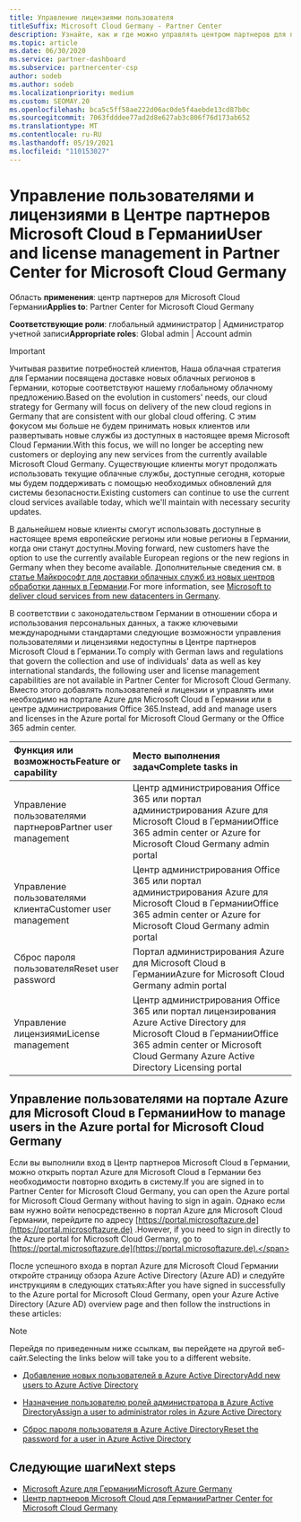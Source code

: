 ```yaml
---
title: Управление лицензиями пользователя
titleSuffix: Microsoft Cloud Germany - Partner Center
description: Узнайте, как и где можно управлять центром партнеров для партнеров Microsoft Cloud Германии, клиентов и лицензий, а также для сброса паролей.
ms.topic: article
ms.date: 06/30/2020
ms.service: partner-dashboard
ms.subservice: partnercenter-csp
author: sodeb
ms.author: sodeb
ms.localizationpriority: medium
ms.custom: SEOMAY.20
ms.openlocfilehash: bca5c5ff58ae222d06ac0de5f4aebde13cd87b0c
ms.sourcegitcommit: 7063fdddee77ad2d8e627ab3c806f76d173ab652
ms.translationtype: MT
ms.contentlocale: ru-RU
ms.lasthandoff: 05/19/2021
ms.locfileid: "110153027"
---
```

# <a name="user-and-license-management-in-partner-center-for-microsoft-cloud-germany"></a><span data-ttu-id="e2c1a-103">Управление пользователями и лицензиями в Центре партнеров Microsoft Cloud в Германии</span><span class="sxs-lookup"><span data-stu-id="e2c1a-103">User and license management in Partner Center for Microsoft Cloud Germany</span></span>

<span data-ttu-id="e2c1a-104">Область **применения**: центр партнеров для Microsoft Cloud Германии</span><span class="sxs-lookup"><span data-stu-id="e2c1a-104">**Applies to**: Partner Center for Microsoft Cloud Germany</span></span>

<span data-ttu-id="e2c1a-105">**Соответствующие роли**: глобальный администратор | Администратор учетной записи</span><span class="sxs-lookup"><span data-stu-id="e2c1a-105">**Appropriate roles**: Global admin | Account admin</span></span>

> [!IMPORTANT]
> <span data-ttu-id="e2c1a-106">Учитывая развитие потребностей клиентов, Наша облачная стратегия для Германии посвящена доставке новых облачных регионов в Германии, которые соответствуют нашему глобальному облачному предложению.</span><span class="sxs-lookup"><span data-stu-id="e2c1a-106">Based on the evolution in customers' needs, our cloud strategy for Germany will focus on delivery of the new cloud regions in Germany that are consistent with our global cloud offering.</span></span> <span data-ttu-id="e2c1a-107">С этим фокусом мы больше не будем принимать новых клиентов или развертывать новые службы из доступных в настоящее время Microsoft Cloud Германии.</span><span class="sxs-lookup"><span data-stu-id="e2c1a-107">With this focus, we will no longer be accepting new customers or deploying any new services from the currently available Microsoft Cloud Germany.</span></span> <span data-ttu-id="e2c1a-108">Существующие клиенты могут продолжать использовать текущие облачные службы, доступные сегодня, которые мы будем поддерживать с помощью необходимых обновлений для системы безопасности.</span><span class="sxs-lookup"><span data-stu-id="e2c1a-108">Existing customers can continue to use the current cloud services available today, which we'll maintain with necessary security updates.</span></span>
>  
> <span data-ttu-id="e2c1a-109">В дальнейшем новые клиенты смогут использовать доступные в настоящее время европейские регионы или новые регионы в Германии, когда они станут доступны.</span><span class="sxs-lookup"><span data-stu-id="e2c1a-109">Moving forward, new customers have the option to use the currently available European regions or the new regions in Germany when they become available.</span></span> <span data-ttu-id="e2c1a-110">Дополнительные сведения см. в [статье Майкрософт для доставки облачных служб из новых центров обработки данных в Германии](https://news.microsoft.com/europe/2018/08/31/microsoft-to-deliver-cloud-services-from-new-datacentres-in-germany-in-2019-to-meet-evolving-customer-needs/).</span><span class="sxs-lookup"><span data-stu-id="e2c1a-110">For more information, see [Microsoft to deliver cloud services from new datacenters in Germany](https://news.microsoft.com/europe/2018/08/31/microsoft-to-deliver-cloud-services-from-new-datacentres-in-germany-in-2019-to-meet-evolving-customer-needs/).</span></span>

<span data-ttu-id="e2c1a-111">В соответствии с законодательством Германии в отношении сбора и использования персональных данных, а также ключевыми международными стандартами следующие возможности управления пользователями и лицензиями недоступны в Центре партнеров Microsoft Cloud в Германии.</span><span class="sxs-lookup"><span data-stu-id="e2c1a-111">To comply with German laws and regulations that govern the collection and use of individuals' data as well as key international standards, the following user and license management capabilities are not available in Partner Center for Microsoft Cloud Germany.</span></span> <span data-ttu-id="e2c1a-112">Вместо этого добавлять пользователей и лицензии и управлять ими необходимо на портале Azure для Microsoft Cloud в Германии или в центре администрирования Office 365.</span><span class="sxs-lookup"><span data-stu-id="e2c1a-112">Instead, add and manage users and licenses in the Azure portal for Microsoft Cloud Germany or the Office 365 admin center.</span></span>

<span data-ttu-id="e2c1a-113">Функция или возможность</span><span class="sxs-lookup"><span data-stu-id="e2c1a-113">Feature or capability</span></span> | <span data-ttu-id="e2c1a-114">Место выполнения задач</span><span class="sxs-lookup"><span data-stu-id="e2c1a-114">Complete tasks in</span></span>
:--- | :---
<span data-ttu-id="e2c1a-115">Управление пользователями партнеров</span><span class="sxs-lookup"><span data-stu-id="e2c1a-115">Partner user management</span></span> | <span data-ttu-id="e2c1a-116">Центр администрирования Office 365 или портал администрирования Azure для Microsoft Cloud в Германии</span><span class="sxs-lookup"><span data-stu-id="e2c1a-116">Office 365 admin center or Azure for Microsoft Cloud Germany admin portal</span></span>
<span data-ttu-id="e2c1a-117">Управление пользователями клиента</span><span class="sxs-lookup"><span data-stu-id="e2c1a-117">Customer user management</span></span> | <span data-ttu-id="e2c1a-118">Центр администрирования Office 365 или портал администрирования Azure для Microsoft Cloud в Германии</span><span class="sxs-lookup"><span data-stu-id="e2c1a-118">Office 365 admin center or Azure for Microsoft Cloud Germany admin portal</span></span>
<span data-ttu-id="e2c1a-119">Сброс пароля пользователя</span><span class="sxs-lookup"><span data-stu-id="e2c1a-119">Reset user password</span></span> | <span data-ttu-id="e2c1a-120">Портал администрирования Azure для Microsoft Cloud в Германии</span><span class="sxs-lookup"><span data-stu-id="e2c1a-120">Azure for Microsoft Cloud Germany admin portal</span></span>
<span data-ttu-id="e2c1a-121">Управление лицензиями</span><span class="sxs-lookup"><span data-stu-id="e2c1a-121">License management</span></span> | <span data-ttu-id="e2c1a-122">Центр администрирования Office 365 или портал лицензирования Azure Active Directory для Microsoft Cloud в Германии</span><span class="sxs-lookup"><span data-stu-id="e2c1a-122">Office 365 admin center or Microsoft Cloud Germany Azure Active Directory Licensing portal</span></span>

## <a name="how-to-manage-users-in-the-azure-portal-for-microsoft-cloud-germany"></a><span data-ttu-id="e2c1a-123">Управление пользователями на портале Azure для Microsoft Cloud в Германии</span><span class="sxs-lookup"><span data-stu-id="e2c1a-123">How to manage users in the Azure portal for Microsoft Cloud Germany</span></span> 

<span data-ttu-id="e2c1a-124">Если вы выполнили вход в Центр партнеров Microsoft Cloud в Германии, можно открыть портал Azure для Microsoft Cloud в Германии без необходимости повторно входить в систему.</span><span class="sxs-lookup"><span data-stu-id="e2c1a-124">If you are signed in to Partner Center for Microsoft Cloud Germany, you can open the Azure portal for Microsoft Cloud Germany without having to sign in again.</span></span> <span data-ttu-id="e2c1a-125">Однако если вам нужно войти непосредственно в портал Azure для Microsoft Cloud Германии, перейдите по адресу [https://portal.microsoftazure.de](https://portal.microsoftazure.de) .</span><span class="sxs-lookup"><span data-stu-id="e2c1a-125">However, if you need to sign in directly to the Azure portal for Microsoft Cloud Germany, go to [https://portal.microsoftazure.de](https://portal.microsoftazure.de).</span></span> 

<span data-ttu-id="e2c1a-126">После успешного входа в портал Azure для Microsoft Cloud Германии откройте страницу обзора Azure Active Directory (Azure AD) и следуйте инструкциям в следующих статьях:</span><span class="sxs-lookup"><span data-stu-id="e2c1a-126">After you have signed in successfully to the Azure portal for Microsoft Cloud Germany, open your Azure Active Directory (Azure AD) overview page and then follow the instructions in these articles:</span></span>

> [!NOTE]  
> <span data-ttu-id="e2c1a-127">Перейдя по приведенным ниже ссылкам, вы перейдете на другой веб-сайт.</span><span class="sxs-lookup"><span data-stu-id="e2c1a-127">Selecting the links below will take you to a different website.</span></span>

-  [<span data-ttu-id="e2c1a-128">Добавление новых пользователей в Azure Active Directory</span><span class="sxs-lookup"><span data-stu-id="e2c1a-128">Add new users to Azure Active Directory</span></span>](/azure/active-directory/active-directory-users-create-azure-portal)

-  [<span data-ttu-id="e2c1a-129">Назначение пользователю ролей администратора в Azure Active Directory</span><span class="sxs-lookup"><span data-stu-id="e2c1a-129">Assign a user to administrator roles in Azure Active Directory</span></span>](/azure/active-directory/active-directory-users-assign-role-azure-portal)

-  [<span data-ttu-id="e2c1a-130">Сброс пароля пользователя в Azure Active Directory</span><span class="sxs-lookup"><span data-stu-id="e2c1a-130">Reset the password for a user in Azure Active Directory</span></span>](/azure/active-directory/active-directory-users-reset-password-azure-portal)

## <a name="next-steps"></a><span data-ttu-id="e2c1a-131">Следующие шаги</span><span class="sxs-lookup"><span data-stu-id="e2c1a-131">Next steps</span></span>

-  [<span data-ttu-id="e2c1a-132">Microsoft Azure для Германии</span><span class="sxs-lookup"><span data-stu-id="e2c1a-132">Microsoft Azure Germany</span></span>](https://azure.microsoft.com/global-infrastructure/germany/)
-  [<span data-ttu-id="e2c1a-133">Центр партнеров Microsoft Cloud для Германии</span><span class="sxs-lookup"><span data-stu-id="e2c1a-133">Partner Center for Microsoft Cloud Germany</span></span>](partner-center-for-microsoft-cloud-germany.md)